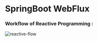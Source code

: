 # SpringBoot WebFlux

### Workflow of Reactive Programming :

![reactive-flow](https://user-images.githubusercontent.com/29623199/113554743-14e75680-95fa-11eb-86d2-5d64db4360ad.JPG)